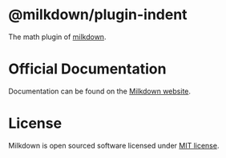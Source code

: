 # @milkdown/plugin-indent

The math plugin of [milkdown](https://milkdown.dev/).

# Official Documentation

Documentation can be found on the [Milkdown website](https://milkdown.dev/plugin-indent).

# License

Milkdown is open sourced software licensed under [MIT license](https://github.com/Saul-Mirone/milkdown/blob/main/LICENSE).
